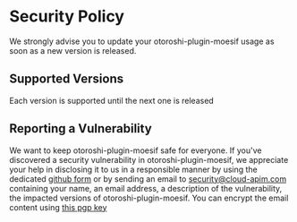 # Security Policy

We strongly advise you to update your otoroshi-plugin-moesif usage as soon as a new version is released.

## Supported Versions

Each version is supported until the next one is released

## Reporting a Vulnerability

We want to keep otoroshi-plugin-moesif safe for everyone. If you've discovered a security vulnerability in otoroshi-plugin-moesif, we appreciate your help in disclosing it to us in a responsible manner by using the dedicated [github form](https://github.com/cloud-apim/otoroshi-plugin-dynamic-js-modules/security) or by sending an email to [security@cloud-apim.com](mailto:security@cloud-apim.com) containing your name, an email address, a description of the vulnerability, the impacted versions of otoroshi-plugin-moesif. You can encrypt the email content using [this pgp key](https://mathieuancelin.keybase.pub/pgp_key.asc)